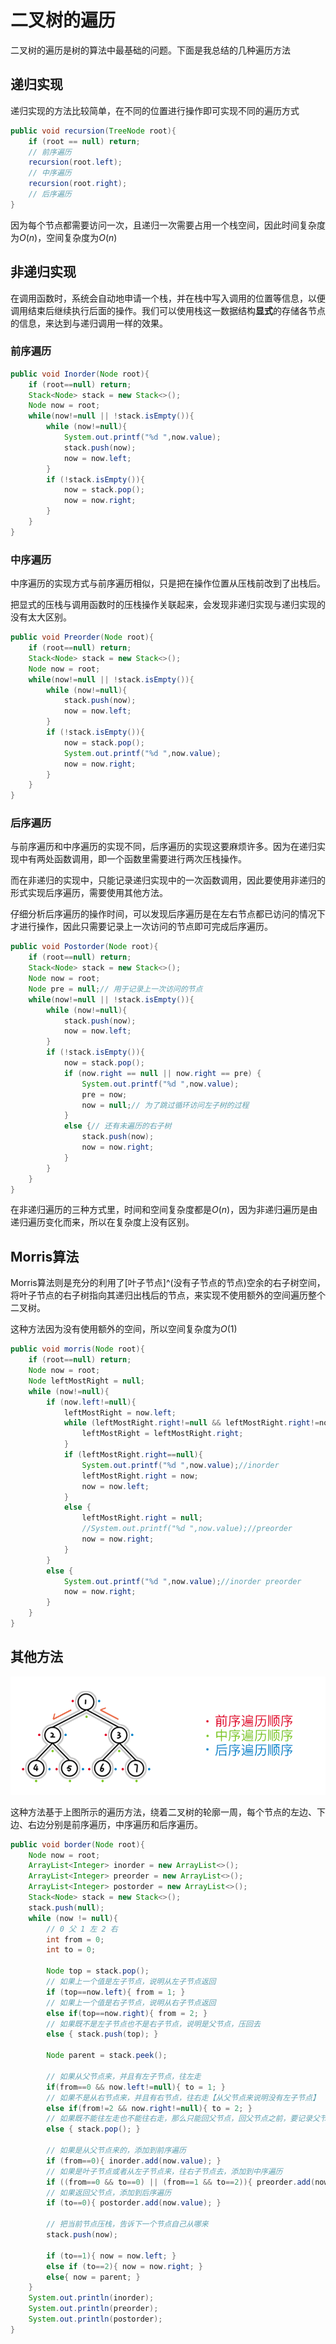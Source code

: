 # 二叉树的遍历

二叉树的遍历是树的算法中最基础的问题。下面是我总结的几种遍历方法

## 递归实现

递归实现的方法比较简单，在不同的位置进行操作即可实现不同的遍历方式

```java
public void recursion(TreeNode root){
    if (root == null) return;
    // 前序遍历
    recursion(root.left);
    // 中序遍历
    recursion(root.right);
    // 后序遍历
}
```

因为每个节点都需要访问一次，且递归一次需要占用一个栈空间，因此时间复杂度为$O(n)$，空间复杂度为$O(n)$

## 非递归实现

在调用函数时，系统会自动地申请一个栈，并在栈中写入调用的位置等信息，以便调用结束后继续执行后面的操作。我们可以使用栈这一数据结构**显式**的存储各节点的信息，来达到与递归调用一样的效果。

### 前序遍历

```java
public void Inorder(Node root){
    if (root==null) return;
    Stack<Node> stack = new Stack<>();
    Node now = root;
    while(now!=null || !stack.isEmpty()){
        while (now!=null){
            System.out.printf("%d ",now.value);
            stack.push(now);
            now = now.left;
        }
        if (!stack.isEmpty()){
            now = stack.pop();
            now = now.right;
        }
    }
}
```

### 中序遍历

中序遍历的实现方式与前序遍历相似，只是把在操作位置从压栈前改到了出栈后。

把显式的压栈与调用函数时的压栈操作关联起来，会发现非递归实现与递归实现的没有太大区别。

```java
public void Preorder(Node root){
    if (root==null) return;
    Stack<Node> stack = new Stack<>();
    Node now = root;
    while(now!=null || !stack.isEmpty()){
        while (now!=null){
            stack.push(now);
            now = now.left;
        }
        if (!stack.isEmpty()){
            now = stack.pop();
            System.out.printf("%d ",now.value);
            now = now.right;
        }
    }
}
```

### 后序遍历

与前序遍历和中序遍历的实现不同，后序遍历的实现这要麻烦许多。因为在递归实现中有两处函数调用，即一个函数里需要进行两次压栈操作。

而在非递归的实现中，只能记录递归实现中的一次函数调用，因此要使用非递归的形式实现后序遍历，需要使用其他方法。

仔细分析后序遍历的操作时间，可以发现后序遍历是在左右节点都已访问的情况下才进行操作，因此只需要记录上一次访问的节点即可完成后序遍历。

```java
public void Postorder(Node root){
    if (root==null) return;
    Stack<Node> stack = new Stack<>();
    Node now = root;
    Node pre = null;// 用于记录上一次访问的节点
    while(now!=null || !stack.isEmpty()){
        while (now!=null){
            stack.push(now);
            now = now.left;
        }
        if (!stack.isEmpty()){
            now = stack.pop();
            if (now.right == null || now.right == pre) {
                System.out.printf("%d ",now.value);
                pre = now;
                now = null;// 为了跳过循环访问左子树的过程
            }
            else {// 还有未遍历的右子树
                stack.push(now);
                now = now.right;
            }
        }
    }
}
```

在非递归遍历的三种方式里，时间和空间复杂度都是$O(n)$，因为非递归遍历是由递归遍历变化而来，所以在复杂度上没有区别。

## Morris算法

Morris算法则是充分的利用了[叶子节点]^(没有子节点的节点)空余的右子树空间，将叶子节点的右子树指向其递归出栈后的节点，来实现不使用额外的空间遍历整个二叉树。

这种方法因为没有使用额外的空间，所以空间复杂度为$O(1)$

```java
public void morris(Node root){
    if (root==null) return;
    Node now = root;
    Node leftMostRight = null;
    while (now!=null){
        if (now.left!=null){
            leftMostRight = now.left;
            while (leftMostRight.right!=null && leftMostRight.right!=now){
                leftMostRight = leftMostRight.right;
            }
            if (leftMostRight.right==null){
                System.out.printf("%d ",now.value);//inorder
                leftMostRight.right = now;
                now = now.left;
            }
            else {
                leftMostRight.right = null;
                //System.out.printf("%d ",now.value);//preorder
                now = now.right;
            }
        }
        else {
            System.out.printf("%d ",now.value);//inorder preorder
            now = now.right;
        }
    }
}
```

## 其他方法

![例图](https://raw.githubusercontent.com/zqrren/img/master/20210111221633.png)

这种方法基于上图所示的遍历方法，绕着二叉树的轮廓一周，每个节点的左边、下边、右边分别是前序遍历，中序遍历和后序遍历。

```java
public void border(Node root){
    Node now = root;
    ArrayList<Integer> inorder = new ArrayList<>();
    ArrayList<Integer> preorder = new ArrayList<>();
    ArrayList<Integer> postorder = new ArrayList<>();
    Stack<Node> stack = new Stack<>();
    stack.push(null);
    while (now != null){
        // 0 父 1 左 2 右
        int from = 0;
        int to = 0;

        Node top = stack.pop();
        // 如果上一个值是左子节点，说明从左子节点返回
        if (top==now.left){ from = 1; }
        // 如果上一个值是右子节点，说明从右子节点返回
        else if(top==now.right){ from = 2; }
        // 如果既不是左子节点也不是右子节点，说明是父节点，压回去
        else { stack.push(top); }

        Node parent = stack.peek();

        // 如果从父节点来，并且有左子节点，往左走
        if(from==0 && now.left!=null){ to = 1; }
        // 如果不是从右节点来，并且有右节点，往右走【从父节点来说明没有左子节点】
        else if(from!=2 && now.right!=null){ to = 2; }
        // 如果既不能往左走也不能往右走，那么只能回父节点，回父节点之前，要记录父节点的位置并且弹出父节点
        else { stack.pop(); }

        // 如果是从父节点来的，添加到前序遍历
        if (from==0){ inorder.add(now.value); }
        // 如果是叶子节点或者从左子节点来，往右子节点去，添加到中序遍历
        if ((from==0 && to==0) || (from==1 && to==2)){ preorder.add(now.value); }
        // 如果返回父节点，添加到后序遍历
        if (to==0){ postorder.add(now.value); }

        // 把当前节点压栈，告诉下一个节点自己从哪来
        stack.push(now);

        if (to==1){ now = now.left; }
        else if (to==2){ now = now.right; }
        else{ now = parent; }
    }
    System.out.println(inorder);
    System.out.println(preorder);
    System.out.println(postorder);
}
```

